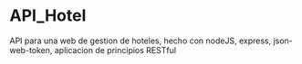 # API_Hotel
API para una web de gestion de hoteles, hecho con nodeJS, express, json-web-token, aplicacion de principios RESTful
